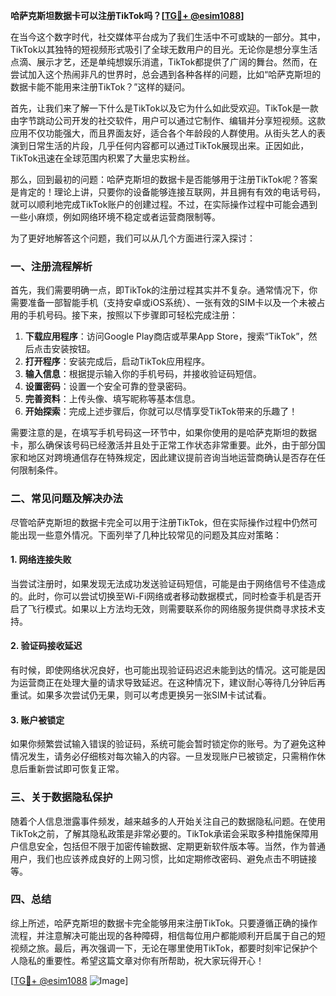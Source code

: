 **哈萨克斯坦数据卡可以注册TikTok吗？[[TG💪+ @esim1088](https://t.me/s/esim1088)]**

在当今这个数字时代，社交媒体平台成为了我们生活中不可或缺的一部分。其中，TikTok以其独特的短视频形式吸引了全球无数用户的目光。无论你是想分享生活点滴、展示才艺，还是单纯想娱乐消遣，TikTok都提供了广阔的舞台。然而，在尝试加入这个热闹非凡的世界时，总会遇到各种各样的问题，比如“哈萨克斯坦的数据卡能不能用来注册TikTok？”这样的疑问。

首先，让我们来了解一下什么是TikTok以及它为什么如此受欢迎。TikTok是一款由字节跳动公司开发的社交软件，用户可以通过它制作、编辑并分享短视频。这款应用不仅功能强大，而且界面友好，适合各个年龄段的人群使用。从街头艺人的表演到日常生活的片段，几乎任何内容都可以通过TikTok展现出来。正因如此，TikTok迅速在全球范围内积累了大量忠实粉丝。

那么，回到最初的问题：哈萨克斯坦的数据卡是否能够用于注册TikTok呢？答案是肯定的！理论上讲，只要你的设备能够连接互联网，并且拥有有效的电话号码，就可以顺利地完成TikTok账户的创建过程。不过，在实际操作过程中可能会遇到一些小麻烦，例如网络环境不稳定或者运营商限制等。

为了更好地解答这个问题，我们可以从几个方面进行深入探讨：

### 一、注册流程解析

首先，我们需要明确一点，即TikTok的注册过程其实并不复杂。通常情况下，你需要准备一部智能手机（支持安卓或iOS系统）、一张有效的SIM卡以及一个未被占用的手机号码。接下来，按照以下步骤即可轻松完成注册：

1. **下载应用程序**：访问Google Play商店或苹果App Store，搜索“TikTok”，然后点击安装按钮。
2. **打开程序**：安装完成后，启动TikTok应用程序。
3. **输入信息**：根据提示输入你的手机号码，并接收验证码短信。
4. **设置密码**：设置一个安全可靠的登录密码。
5. **完善资料**：上传头像、填写昵称等基本信息。
6. **开始探索**：完成上述步骤后，你就可以尽情享受TikTok带来的乐趣了！

需要注意的是，在填写手机号码这一环节中，如果你使用的是哈萨克斯坦的数据卡，那么确保该号码已经激活并且处于正常工作状态非常重要。此外，由于部分国家和地区对跨境通信存在特殊规定，因此建议提前咨询当地运营商确认是否存在任何限制条件。

### 二、常见问题及解决办法

尽管哈萨克斯坦的数据卡完全可以用于注册TikTok，但在实际操作过程中仍然可能出现一些意外情况。下面列举了几种比较常见的问题及其应对策略：

#### 1. 网络连接失败

当尝试注册时，如果发现无法成功发送验证码短信，可能是由于网络信号不佳造成的。此时，你可以尝试切换至Wi-Fi网络或者移动数据模式，同时检查手机是否开启了飞行模式。如果以上方法均无效，则需要联系你的网络服务提供商寻求技术支持。

#### 2. 验证码接收延迟

有时候，即使网络状况良好，也可能出现验证码迟迟未能到达的情况。这可能是因为运营商正在处理大量的请求导致延迟。在这种情况下，建议耐心等待几分钟后再重试。如果多次尝试仍无果，则可以考虑更换另一张SIM卡试试看。

#### 3. 账户被锁定

如果你频繁尝试输入错误的验证码，系统可能会暂时锁定你的账号。为了避免这种情况发生，请务必仔细核对每次输入的内容。一旦发现账户已被锁定，只需稍作休息后重新尝试即可恢复正常。

### 三、关于数据隐私保护

随着个人信息泄露事件频发，越来越多的人开始关注自己的数据隐私问题。在使用TikTok之前，了解其隐私政策是非常必要的。TikTok承诺会采取多种措施保障用户信息安全，包括但不限于加密传输数据、定期更新软件版本等。当然，作为普通用户，我们也应该养成良好的上网习惯，比如定期修改密码、避免点击不明链接等。

### 四、总结

综上所述，哈萨克斯坦的数据卡完全能够用来注册TikTok。只要遵循正确的操作流程，并注意解决可能出现的各种障碍，相信每位用户都能顺利开启属于自己的短视频之旅。最后，再次强调一下，无论在哪里使用TikTok，都要时刻牢记保护个人隐私的重要性。希望这篇文章对你有所帮助，祝大家玩得开心！

[[TG💪+ @esim1088](https://t.me/s/esim1088) ![Image](https://i.postimg.cc/4NQfJmqS/Snipaste-2025-05-13-00-14-12.png)]